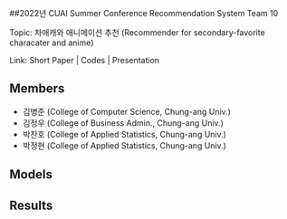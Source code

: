 ##2022년 CUAI Summer Conference Recommendation System Team 10

Topic: 차애캐와 애니메이션 추천 (Recommender for secondary-favorite characater and anime)

Link: Short Paper | Codes | Presentation

## Members
- 김병준 (College of Computer Science, Chung-ang Univ.)
- 김정우 (College of Business Admin., Chung-ang Univ.)
- 박찬호 (College of Applied Statistics, Chung-ang Univ.)
- 박정현 (College of Applied Statistics, Chung-ang Univ.)

## Models



## Results
